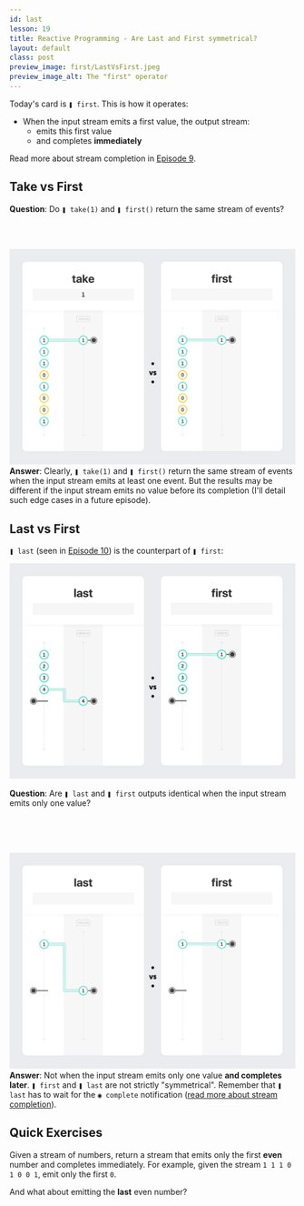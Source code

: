 ```yaml
---
id: last
lesson: 19
title: Reactive Programming - Are Last and First symmetrical?
layout: default
class: post
preview_image: first/LastVsFirst.jpeg
preview_image_alt: The "first" operator
---
```


Today's card is `❚ first`. This is how it operates:

- When the input stream emits a first value, the output stream:
    - emits this first value
    - and completes **immediately**

Read more about stream completion in [Episode 9](/take#stream-completion).

## Take vs First

**Question**: Do `❚ take(1)` and `❚ first()` return the same stream of events?

<br/>
<br/>

![](img/first/Take1vsFirst.jpeg)
**Answer**: Clearly, `❚ take(1)` and `❚ first()` return the same stream of events when the input stream emits at least one event. But the results may be different if the input stream emits no value before its completion (I'll detail such edge cases in a future episode).

## Last vs First

`❚ last` (seen in [Episode 10](/take)) is the counterpart of `❚ first`:

![](img/first/LastVsFirst.jpeg)

**Question**: Are `❚ last` and `❚ first` outputs identical when the input stream emits only one value?

<br/>
<br/>
<br/>

![](img/first/Last1NvsFrist1N.jpg)
**Answer**: Not when the input stream emits only one value **and completes later**. `❚ first` and `❚ last` are not strictly "symmetrical". Remember that `❚ last` has to wait for the `◉ complete` notification ([read more about stream completion](/take#stream-completion)).

## Quick Exercises

Given a stream of numbers, return a stream that emits only the first **even** number and completes immediately. For example, given the stream `1 1 1 0 1 0 0 1`, emit only the first `0`.

And what about emitting the **last** even number?
